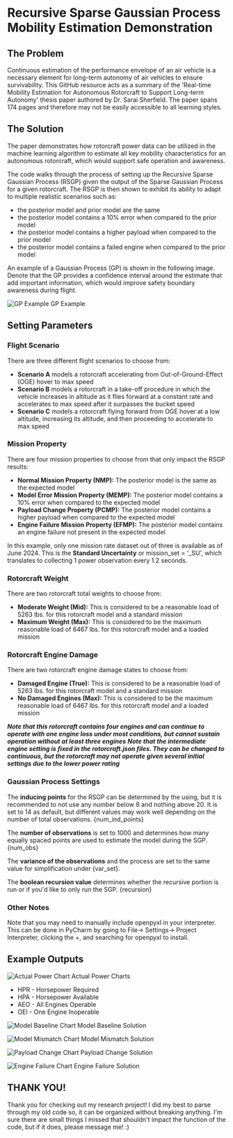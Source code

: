 # **Recursive Sparse Gaussian Process Mobility Estimation Demonstration**

## **The Problem**
Continuous estimation of the performance envelope of an air vehicle is a necessary element for long-term autonomy of air 
vehicles to ensure survivability. This GitHub resource acts as a summary of the 'Real-time Mobility Estimation for 
Autonomous Rotorcraft to Support Long-term Autonomy' thesis paper authored by Dr. Sarai Sherfield. The paper spans 174 
pages and therefore may not be easily accessible to all learning styles.

## **The Solution**
The paper demonstrates how rotorcraft power data can be utilized in the machine learning algorithm to estimate all key 
mobility characteristics for an autonomous rotorcraft, which would support safe operation and awareness. 

The code walks through the process of setting up the Recursive Sparse Gaussian Process (RSGP) given the output of the Sparse 
Gaussian Process for a given rotorcraft. The RSGP is then shown to exhibit its ability to adapt to multiple realistic 
scenarios such as:
* the posterior model and prior model are the same
* the posterior model contains a 10% error when compared to the prior model
* the posterior model contains a higher payload when compared to the prior model
* the posterior model contains a failed engine when compared to the prior model

An example of a Gaussian Process (GP) is shown in the following image. Denote that the GP provides a confidence interval around the estimate that add important information, which would improve safety boundary awareness during flight.

![GP Example](/assets/GP_Example.png)
GP Example

## **Setting Parameters**

### **Flight Scenario**

There are three different flight scenarios to choose from:

- **Scenario A** models a rotorcraft accelerating from Out-of-Ground-Effect (OGE) hover to max speed
- **Scenario B** models a rotorcraft in a take-off procedure in which the vehicle increases in altitude as it flies forward at a constant rate and accelerates to max speed after it surpasses the bucket speed
- **Scenario C** models a rotorcraft flying forward from OGE hover at a low altitude, increasing its altitude, and then proceeding to accelerate to max speed

### **Mission Property**

There are four mission properties to choose from that only impact the RSGP results:

- **Normal Mission Property (NMP):** The posterior model is the same as the expected model
- **Model Error Mission Property (MEMP):** The posterior model contains a 10% error when compared to the expected model
- **Payload Change Property (PCMP):** The posterior model contains a higher payload when compared to the expected model
- **Engine Failure Mission Property (EFMP):** The posterior model contains an engine failure not present in the expected model

In this example, only one mission rate dataset out of three is available as of June 2024. This is the **Standard Uncertainty** or mission_set = '_SU', which translates to collecting 1 power observation every 1.2 seconds.

### **Rotorcraft Weight**

There are two rotorcraft total weights to choose from:

- **Moderate Weight (Mid):** This is considered to be a reasonable load of 5263 lbs. for this rotorcraft model and a standard mission
- **Maximum Weight (Max):** This is considered to be the maximum reasonable load of 6467 lbs. for this rotorcraft model and a loaded mission

### **Rotorcraft Engine Damage**

There are two rotorcraft engine damage states to choose from:

- **Damaged Engine (True):** This is considered to be a reasonable load of 5263 lbs. for this rotorcraft model and a standard mission
- **No Damaged Engines (Max):** This is considered to be the maximum reasonable load of 6467 lbs. for this rotorcraft model and a loaded mission

***Note that this rotorcraft contains four engines and can continue to operate with one engine loss under most conditions, but cannot sustain operation without at least three engines***
***Note that the intermediate engine setting is fixed in the rotorcraft.json files. They can be changed to continuous, but the rotorcraft may not operate given several initial settings due to the lower power rating***

### **Gaussian Process Settings**

The **inducing points** for the RSGP can be determined by the using, but it is recommended to not use any number below 8 and nothing above 20. It is set to 14 as default, but different values may work well depending on the number of total observations. {num_ind_points}

The **number of observations** is set to 1000 and determines how many equally spaced points are used to estimate the model during the SGP. {num_obs}

The **variance of the observations** and the process are set to the same value for simplification under {var_set}.

The **boolean recursion value** determines whether the recursive portion is run or if you'd like to only run the SGP. {recursion}

### **Other Notes**

Note that you may need to manually include openpyxl in your interpreter. This can be done in PyCharm by going to File-> Settings-> Project Interpreter, clicking the +, and searching for openpyxl to install.

## **Example Outputs**

![Actual Power Chart](/assets/Actual_Power_Chart.png)
Actual Power Charts
- HPR - Horsepower Required
- HPA - Horsepower Available
- AEO - All Engines Operable
- OEI - One Engine Inoperable

![Model Baseline Chart](/assets/Model_Baseline_Solution.png)
Model Baseline Solution

![Model Mismatch Chart](/assets/Model_Mismatch_Solution.png)
Model Mismatch Solution

![Payload Change Chart](/assets/Payload_Change_Solution.png)
Payload Change Solution

![Engine Failure Chart](/assets/Engine_Failure_Solution.png)
Engine Failure Solution


## **THANK YOU!**

Thank you for checking out my research project! I did my best to parse through my old code so, it can be organized without breaking anything. 
I'm sure there are small things I missed that shouldn't impact the function of the code, but if it does, please message me! :)